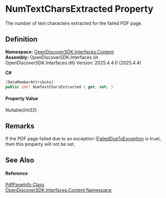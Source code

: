# NumTextCharsExtracted Property


The number of text characters extracted for the failed PDF page.



## Definition
**Namespace:** <a href="79f11d04-c275-b915-db5b-ab2227989555">OpenDiscoverSDK.Interfaces.Content</a>  
**Assembly:** OpenDiscoverSDK.Interfaces (in OpenDiscoverSDK.Interfaces.dll) Version: 2025.4.4.0 (2025.4.4)

**C#**
``` C#
[DataMemberAttribute]
public int? NumTextCharsExtracted { get; set; }
```



#### Property Value
Nullable(Int32)

## Remarks
If the PDF page failed due to an exception (<a href="f59c61b8-035c-2212-e26c-13f35665ed78">FailedDueToException</a> is true), then this property will not be set.

## See Also


#### Reference
<a href="fd3fc89d-e1e7-1dc0-73d0-0ef5454a6c84">PdfPageInfo Class</a>  
<a href="79f11d04-c275-b915-db5b-ab2227989555">OpenDiscoverSDK.Interfaces.Content Namespace</a>  
